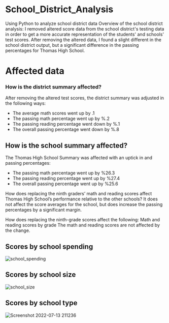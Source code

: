 # School_District_Analysis
Using Python to analyze school district data
Overview of the school district analysis: 
I removed altered score data from the school district's testing data in order to get a more accurate representation of the students' and schools' test scores. After removing the altered data, I found a slight different in the school district output, but a significant difference in the passing percentages for Thomas High School.

# Affected data

### How is the district summary affected?
After removing the altered test scores, the district summary was adjusted in the following ways:
* The average math scores went up by .1
* The passing math percentage went up by %.2
* The passing reading percentage went down by %.1
* The overall passing percentage went down by %.8

## How is the school summary affected?
The Thomas High School Summary was affected with an uptick in and passing percentages:
* The passing math percentage went up by %26.3
* The passing reading percentage went up by %27.4
* The overall passing percentage went up by %25.6

How does replacing the ninth graders’ math and reading scores affect Thomas High School’s performance relative to the other schools?
It does not affect the score averages for the school, but does increase the passing percentages by a significant margin.


How does replacing the ninth-grade scores affect the following:
Math and reading scores by grade
The math and reading scores are not affected by the change.


## Scores by school spending

![school_spending](https://user-images.githubusercontent.com/107223650/178909316-07a6741e-71a7-402d-9ba8-35bf54494d51.png)


## Scores by school size

![school_size](https://user-images.githubusercontent.com/107223650/178909329-32e66fc8-5519-462e-9179-1f1831cb2902.png)


## Scores by school type

![Screenshot 2022-07-13 211236](https://user-images.githubusercontent.com/107223650/178903838-4357b844-3927-4a87-ab11-0410b6403197.png)
